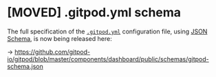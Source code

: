 # [MOVED] .gitpod.yml schema

The full specification of the [`.gitpod.yml`](https://www.gitpod.io/docs/config-gitpod-file/) configuration file, using [JSON Schema](https://json-schema.org/), is now being released here:

→ https://github.com/gitpod-io/gitpod/blob/master/components/dashboard/public/schemas/gitpod-schema.json
